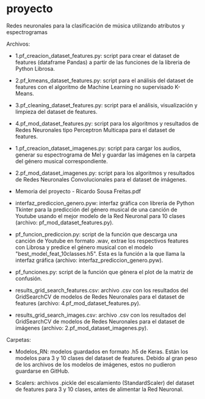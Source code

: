 # proyecto
Redes neuronales para la clasificación de música utilizando atributos y espectrogramas

Archivos:
* 1.pf_creacion_dataset_features.py: script para crear el dataset de features (dataframe Pandas) a partir de las funciones de la libreria de Python Librosa.

* 2.pf_kmeans_dataset_features.py: script para el análisis del dataset de features con el algoritmo de Machine Learning no supervisado K-Means.

* 3.pf_cleaning_dataset_features.py: script para el análisis, visualización y limpieza del dataset de features.

* 4.pf_mod_dataset_features.py: script para los algoritmos y resultados de Redes Neuronales tipo Perceptron Multicapa para el dataset de features.

* 1.pf_creacion_dataset_imagenes.py: script para cargar los audios, generar su espectrograma de Mel y guardar las imágenes en la carpeta del género musical correspondiente.

* 2.pf_mod_dataset_imagenes.py: script para los algoritmos y resultados de Redes Neuronales Convolucionales para el dataset de imágenes.

* Memoria del proyecto - Ricardo Sousa Freitas.pdf

* interfaz_prediccion_genero.pyw: interfaz gráfica con libreria de Python Tkinter para la predicción del género musical de una canción de Youtube usando el mejor modelo de la Red Neuronal para 10 clases (archivo: pf_mod_dataset_features.py).

* pf_funcion_prediccion.py: script de la función que descarga una canción de Youtube en formato .wav, extrae los respectivos features con Librosa y predice el género musical con el modelo "best_model_feat_10classes.h5". Esta es la función a la que llama la interfaz gráfica (archivo: interfaz_prediccion_genero.pyw).

* pf_funciones.py: script de la función que génera el plot de la matriz de confusión.

* results_grid_search_features.csv: archivo .csv con los resultados del GridSearchCV de modelos de Redes Neuronales para el dataset de features (archivo: 4.pf_mod_dataset_features.py).

* results_grid_search_images.csv: archivo .csv con los resultados del GridSearchCV de modelos de Redes Neuronales para el dataset de imágenes (archivo: 2.pf_mod_dataset_imagenes.py).

Carpetas:
* Modelos_RN: modelos guardados en formato .h5 de Keras. Están los modelos para 3 y 10 clases del dataset de features. Debido al gran peso de los archivos de los modelos de imágenes, estos no pudieron guardarse en GitHub.

* Scalers: archivos .pickle del escalamiento (StandardScaler) del dataset de features para 3 y 10 clases, antes de alimentar la Red Neuronal.



